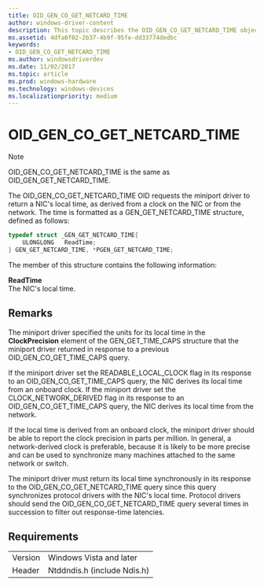 ```yaml
---
title: OID_GEN_CO_GET_NETCARD_TIME
author: windows-driver-content
description: This topic describes the OID_GEN_CO_GET_NETCARD_TIME object identifier (OID).
ms.assetid: 4dfa0f02-2b37-4b9f-95fe-dd33774dedbc
keywords:
- OID_GEN_CO_GET_NETCARD_TIME
ms.author: windowsdriverdev
ms.date: 11/02/2017
ms.topic: article
ms.prod: windows-hardware
ms.technology: windows-devices
ms.localizationpriority: medium
---
```


# OID_GEN_CO_GET_NETCARD_TIME

> [!NOTE]
> OID_GEN_CO_GET_NETCARD_TIME is the same as OID_GEN_GET_NETCARD_TIME.

The OID_GEN_CO_GET_NETCARD_TIME OID requests the miniport driver to return a NIC's local time, as derived from a clock on the NIC or from the network. The time is formatted as a GEN_GET_NETCARD_TIME structure, defined as follows:

```c++
typedef struct _GEN_GET_NETCARD_TIME{
    ULONGLONG   ReadTime;
} GEN_GET_NETCARD_TIME, *PGEN_GET_NETCARD_TIME;
```

The member of this structure contains the following information:

**ReadTime**  
    The NIC's local time.

## Remarks

The miniport driver specified the units for its local time in the **ClockPrecision** element of the GEN_GET_TIME_CAPS structure that the miniport driver returned in response to a previous OID_GEN_CO_GET_TIME_CAPS query.

If the miniport driver set the READABLE_LOCAL_CLOCK flag in its response to an OID_GEN_CO_GET_TIME_CAPS query, the NIC derives its local time from an onboard clock. If the miniport driver set the CLOCK_NETWORK_DERIVED flag in its response to an OID_GEN_CO_GET_TIME_CAPS query, the NIC derives its local time from the network.

If the local time is derived from an onboard clock, the miniport driver should be able to report the clock precision in parts per million. In general, a network-derived clock is preferable, because it is likely to be more precise and can be used to synchronize many machines attached to the same network or switch.

The miniport driver must return its local time synchronously in its response to the OID_GEN_CO_GET_NETCARD_TIME query since this query synchronizes protocol drivers with the NIC's local time. Protocol drivers should send the OID_GEN_CO_GET_NETCARD_TIME query several times in succession to filter out response-time latencies.

## Requirements

| | |
| --- | --- |
| Version | Windows Vista and later |
| Header | Ntddndis.h (include Ndis.h) |

